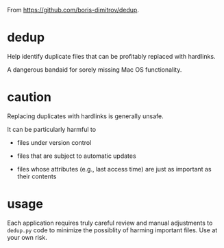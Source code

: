 From <https://github.com/boris-dimitrov/dedup>.

# dedup
Help identify duplicate files that can be profitably replaced with hardlinks.

A dangerous bandaid for sorely missing Mac OS functionality.


# caution

Replacing duplicates with hardlinks is generally unsafe.

It can be particularly harmful to

  * files under version control
  
  * files that are subject to automatic updates
  
  * files whose attributes (e.g., last access time) are
just as important as their contents


# usage

Each application requires truly careful review and manual
adjustments to `dedup.py` code to minimize the possiblity of
harming important files.  Use at your own risk.

